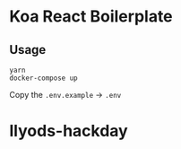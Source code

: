 # Koa React Boilerplate

## Usage
```
yarn
docker-compose up
```

Copy the `.env.example` -> `.env`
# llyods-hackday
